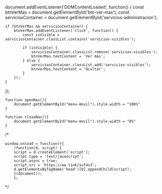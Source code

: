 document.addEventListener('DOMContentLoaded', function() {
    const btnVerMas = document.getElementById('btn-ver-mas');
    const serviciosContainer = document.getElementById('servicios-administracion');

    if (btnVerMas && serviciosContainer) {
        btnVerMas.addEventListener('click', function() {
            const isVisible = serviciosContainer.classList.contains('servicios-visibles');

            if (isVisible) {
                serviciosContainer.classList.remove('servicios-visibles');
                btnVerMas.textContent = 'Ver más';
            } else {
                serviciosContainer.classList.add('servicios-visibles');
                btnVerMas.textContent = 'Ocultar';
            }
        });
    }
});


    function openNav(){
        document.getElementById("menu-movil").style.width = "100%"
    }

    function closeNav(){
        document.getElementById("menu-movil").style.width = "0%"
    }
    
    


/*

    window.onload = function(){
        (function(d, script) {
        script = d.createElement('script');
        script.type = 'text/javascript';
        script.async = true;
        script.src = 'https://wa.link/suf4s3';
        d.getElementsByTagName('head')[0].appendChild(script);
        }(document));
        };
*/